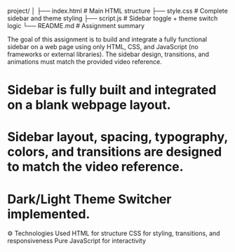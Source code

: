 project/
│
├── index.html        # Main HTML structure
├── style.css         # Complete sidebar and theme styling
├── script.js         # Sidebar toggle + theme switch logic
└── README.md         # Assignment summary

The goal of this assignment is to build and integrate a fully functional sidebar on a web page using only  HTML, CSS, and JavaScript (no frameworks or external libraries). The sidebar design, transitions, and animations must match the provided video reference.

# Sidebar is fully built and integrated on a blank webpage layout.
# Sidebar layout, spacing, typography, colors, and transitions are designed to match the video reference.
# Dark/Light Theme Switcher implemented.

⚙️ Technologies Used
HTML for structure
CSS for styling, transitions, and responsiveness
Pure JavaScript for interactivity
